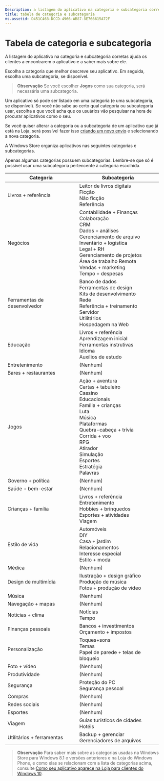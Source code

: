 ```yaml
---
Description: a listagem do aplicativo na categoria e subcategoria corretas ajuda os clientes a encontrarem o aplicativo e a saber mais sobre ele.
title: tabela de categoria e subcategoria
ms.assetid: D451C468-DCCD-4966-AB87-8E766615A72F
---
```


# Tabela de categoria e subcategoria


A listagem do aplicativo na categoria e subcategoria corretas ajuda os clientes a encontrarem o aplicativo e a saber mais sobre ele.

Escolha a categoria que melhor descreve seu aplicativo. Em seguida, escolha uma subcategoria, se disponível.

> **Observação**  Se você escolher **Jogos** como sua categoria, será necessária uma subcategoria.

 

Um aplicativo só pode ser listado em uma categoria (e uma subcategoria, se disponível). Se você não sabe ao certo qual categoria ou subcategoria usar, escolha a que você acha que os usuários vão pesquisar na hora de procurar aplicativos como o seu.

Se você quiser alterar a categoria ou a subcategoria de um aplicativo que já está na Loja, será possível fazer isso [criando um novo envio](app-submissions.md) e selecionando a nova categoria.

A Windows Store organiza aplicativos nas seguintes categorias e subcategorias.

Apenas algumas categorias possuem subcategorias. Lembre-se que só é possível usar uma subcategoria pertencente à categoria escolhida.


| Categoria                    | Subcategoria                                       |
|-----------------------------|---------------------------------------------------|
| Livros + referência           | Leitor de livros digitais <br> Ficção <br> Não ficção <br> Referência |
| Negócios                    | Contabilidade + Finanças <br> Colaboração <br> CRM <br> Dados + análises <br> Gerenciamento de arquivo <br> Inventário + logística <br> Legal + RH <br> Gerenciamento de projetos <br> Área de trabalho Remota <br> Vendas + marketing <br> Tempo + despesas |
| Ferramentas de desenvolvedor             | Banco de dados <br> Ferramentas de design <br> Kits de desenvolvimento <br> Rede <br> Referência + treinamento <br> Servidor <br> Utilitários <br> Hospedagem na Web |
| Educação                   | Livros + referência <br> Aprendizagem inicial <br> Ferramentas instrutivas <br> Idioma <br> Auxílios de estudo |
| Entretenimento               | (Nenhum)                                            |
| Bares + restaurantes               | (Nenhum)                                            |
| Jogos                       | Ação + aventura <br> Cartas + tabuleiro <br> Cassino <br> Educacionais <br> Família + crianças <br> Luta <br> Música <br> Plataformas <br> Quebra-cabeça + trívia <br> Corrida + voo <br> RPG <br> Atirador <br> Simulação <br> Esportes <br> Estratégia <br> Palavras |
| Governo + política       | (Nenhum)                                            |
| Saúde + bem-estar            | (Nenhum)                                            |
| Crianças + família               | Livros + referência <br> Entretenimento <br> Hobbies + brinquedos <br> Esportes + atividades <br> Viagem |
| Estilo de vida                   | Automóveis <br> DIY <br> Casa + jardim <br> Relacionamentos <br> Interesse especial <br> Estilo + moda |
| Médica                     | (Nenhum)                                            |
| Design de multimídia           | Ilustração + design gráfico <br> Produção de música <br> Fotos + produção de vídeo |
| Música                       | (Nenhum)                                            |
| Navegação + mapas           | (Nenhum)                                            |
| Notícias + clima              | Notícias <br> Tempo                                 |
| Finanças pessoais            | Bancos + investimentos <br> Orçamento + impostos      |
| Personalização             | Toques+sons <br> Temas <br> Papel de parede + telas de bloqueio |
| Foto + vídeo               | (Nenhum)                                            |
| Produtividade                | (Nenhum)                                            |
| Segurança                    | Proteção do PC <br> Segurança pessoal <br>         |
| Compras                    | (Nenhum)                                            |
| Redes sociais                      | (Nenhum)                                            |
| Esportes                      | (Nenhum)                                            |
| Viagem                      | Guias turísticos de cidades <br> Hotéis                           |
| Utilitários + ferramentas           | Backup + gerenciar <br> Gerenciadores de arquivos                |
 

> **Observação**  Para saber mais sobre as categorias usadas na Windows Store para Windows 8.1 e versões anteriores e na Loja do Windows Phone, e como elas se relacionam com a lista de categorias acima, consulte [Como seu aplicativo aparece na Loja para clientes do Windows 10](how-your-app-appears-in-the-store-for-windows-10-customers.md#category-changes).



<!--HONumber=Mar16_HO1-->


